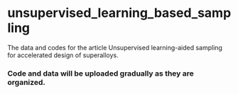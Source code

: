 # unsupervised_learning_based_sampling
The data and codes for the article Unsupervised learning-aided sampling for accelerated design of superalloys.
### Code and data will be uploaded gradually as they are organized.
